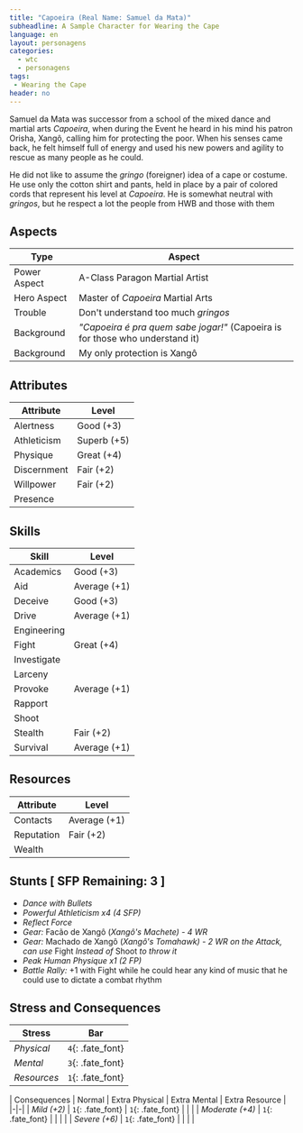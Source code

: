 ```yaml
---
title: "Capoeira (Real Name: Samuel da Mata)"
subheadline: A Sample Character for Wearing the Cape
language: en
layout: personagens
categories:
  - wtc
  - personagens
tags:
 - Wearing the Cape
header: no
---
```


Samuel da Mata was successor from a school of the mixed dance and martial arts _Capoeira_, when during the Event he heard in his mind his patron Orisha, Xangô, calling him for protecting the poor. When his senses came back, he felt himself full of energy and used his new powers and agility to rescue as many people as he could. 

He did not like to assume the _gringo_ (foreigner) idea of a cape or costume. He use only the cotton shirt and pants, held in place by a pair of colored cords that represent his level at _Capoeira_. He is somewhat neutral with _gringos_, but he respect a lot the people from HWB and those with them

## Aspects

| Type | Aspect |
|-|-|
| Power Aspect | A-Class Paragon Martial Artist |
| Hero Aspect | Master of _Capoeira_ Martial Arts |
| Trouble  | Don't understand too much _gringos_ |
| Background | _"Capoeira é pra quem sabe jogar!"_ (Capoeira is for those who understand it) |
| Background | My only protection is Xangô |

## Attributes

| Attribute | Level |
|-|-|
| Alertness | Good (+3) |
| Athleticism | Superb (+5) |
| Physique | Great (+4) |
| Discernment | Fair (+2) |
| Willpower | Fair (+2) |
| Presence |  |

## Skills

| Skill | Level |
|-|-|
| Academics | Good (+3) | 
| Aid | Average (+1) | 
| Deceive | Good (+3) | 
| Drive | Average (+1)  | 
| Engineering |  | 
| Fight | Great (+4) | 
| Investigate |  | 
| Larceny |  | 
| Provoke | Average (+1) | 
| Rapport |  | 
| Shoot | | 
| Stealth | Fair (+2) | 
| Survival | Average (+1)  | 

## Resources

| Attribute | Level |
|-|-|
| Contacts | Average (+1) |
| Reputation | Fair (+2) |
| Wealth |  |

## Stunts [ SFP Remaining: 3 ]

+ _Dance with Bullets_
+ _Powerful Athleticism x4 (4 SFP)_
+ _Reflect Force_
+ _Gear:_ Facão de Xangô (_Xangô's Machete)  - 4 WR_ 
+ _Gear:_ Machado de Xangô (_Xangô's Tomahawk) - 2 WR on the Attack, can use_ Fight _Instead of_ Shoot _to throw it_
+ _Peak Human Physique x1 (2 FP)_
+ _Battle Rally:_ +1 with Fight while he could hear any kind of music that he could use to dictate a combat rhythm


## Stress and Consequences

| Stress | Bar |
|-|-|
| _Physical_ | `4`{: .fate_font} |
|  _Mental_ | `3`{: .fate_font} |
| _Resources_ | `1`{: .fate_font} |

| Consequences | Normal | Extra Physical | Extra Mental | Extra Resource |
|-|-|
| _Mild (+2)_ |  `1`{: .fate_font} | `1`{: .fate_font} | | |
| _Moderate (+4)_ | `1`{: .fate_font} | | | | 
| _Severe (+6)_ | `1`{: .fate_font} | | | |
